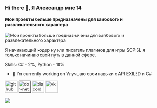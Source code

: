 ### Hi there 👋, Я Александр мне 14
#### Мои проекты больше предназначены для вайбового и развлекательного характера
![Мои проекты больше предназначены для вайбового и развлекательного характера](https://img.freepik.com/free-photo/cute-kitten-staring-out-window-playful-curiosity-generative-ai_188544-12520.jpg)

Я начинающий кодер ну или писатель плагинов для игры SCP:SL я только начинаю свой путь в данной сфере.

Skills: C# - 2%, Python - 10%

- 🔭 I’m currently working on Улучшаю свои навыки с API EXILED и C# 


[<img src='https://cdn.jsdelivr.net/npm/simple-icons@3.0.1/icons/github.svg' alt='github' height='40'>](https://github.com/Fatal-Error-404-developer)  [<img src='https://cdn.jsdelivr.net/npm/simple-icons@3.0.1/icons/dot-net.svg' alt='dot-net' height='40'>]( )  [<img src='https://cdn.jsdelivr.net/npm/simple-icons@3.0.1/icons/discord.svg' alt='discord' height='40'>](https://discord.gg/E7ZRK9Ny57)  [<img src='https://cdn.jsdelivr.net/npm/simple-icons@3.0.1/icons/vk.svg' alt='vk' height='40'>](https://vk.com/digni12)  


![](https://raw.githubusercontent.com/Fatal-Error-404-developer/github-profile-summary-cards-example/master/profile-summary-card-output/monokai/1-profile-details.svg)




